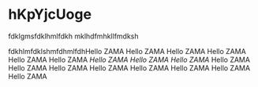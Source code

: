 # hKpYjcUoge
fdklgmsfdklhmlfdkh
mklhdfmhkllfmdksh

fdkhlmfdklshmfdhmlfdhHello ZAMA
Hello ZAMA
Hello ZAMA
Hello ZAMA
Hello ZAMA
Hello ZAMA
*Hello ZAMA*
*Hello ZAMA*
*Hello ZAMA*
Hello ZAMA
Hello ZAMA
Hello ZAMA
Hello ZAMA
Hello ZAMA
Hello ZAMA
Hello ZAMA
Hello ZAMA
